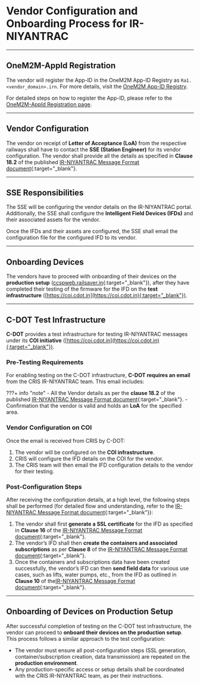 # Vendor Configuration and Onboarding Process for IR-NIYANTRAC

---

## OneM2M-AppId Registration

The vendor will register the App-ID in the OneM2M App-ID Registry as `Ra1.<vendor_domain>.irn`. For more details, visit the <a href="https://www.onem2m.org/using-onem2m/apps-ids-registration" target="_blank">OneM2M App-ID Registry</a>.

For detailed steps on how to register the App-ID, please refer to the [OneM2M-AppId Registration page](../oneM2MAppIdRegistration/index.md).

---

## Vendor Configuration

The vendor on receipt of **Letter of Acceptance (LoA)** from the respective railways shall have to contact the **SSE (Station Engineer)** for its vendor configuration. The vendor shall provide all the details as specified in **Clause 18.2** of the published [IR-NIYANTRAC Message Format document](https://drive.google.com/file/d/1AlJyqVTAuHws3nKtmze3yb9llTVZrAXd/view?pli=1){:target="_blank"}.

---

## SSE Responsibilities

The SSE will be configuring the vendor details on the IR-NIYANTRAC portal. Additionally, the SSE shall configure the **Intelligent Field Devices (IFDs)** and their associated assets for the vendor.

Once the IFDs and their assets are configured, the SSE shall email the configuration file for the configured IFD to its vendor.

---

## Onboarding Devices

The vendors have to proceed with onboarding of their devices on the **production setup** ([ccspweb.railsaver.in](https://ccspweb.railsaver.in){:target="_blank"}), after they have completed their testing of the firmware for the IFD on the **test infrastructure** ([https://coi.cdot.in](https://coi.cdot.in){:target="_blank"}).

---

## C-DOT Test Infrastructure

**C-DOT** provides a test infrastructure for testing IR-NIYANTRAC messages under its **COI initiative** ([https://coi.cdot.in](https://coi.cdot.in){:target="_blank"}).

### Pre-Testing Requirements

For enabling testing on the C-DOT infrastructure, **C-DOT requires an email** from the CRIS IR-NIYANTRAC team. This email includes:

???+ info "note"
    - All the Vendor details as per the **clause 18.2** of the published [IR-NIYANTRAC Message Format document](https://drive.google.com/file/d/1AlJyqVTAuHws3nKtmze3yb9llTVZrAXd/view?pli=1){:target="_blank"}.
    - Confirmation that the vendor is valid and holds an **LoA** for the specified area.

### Vendor Configuration on COI

Once the email is received from CRIS by C-DOT:

1. The vendor will be configured on the **COI infrastructure**.
2. CRIS will configure the IFD details on the COI for the vendor.
3. The CRIS team will then email the IFD configuration details to the vendor for their testing.

### Post-Configuration Steps

After receiving the configuration details, at a high level, the following steps shall be performed (for detailed flow and understanding, refer to the [IR-NIYANTRAC Message Format document](https://drive.google.com/file/d/1AlJyqVTAuHws3nKtmze3yb9llTVZrAXd/view?pli=1){:target="_blank"}):

1. The vendor shall first **generate a SSL certificate** for the IFD as specified in **Clause 16** of the [IR-NIYANTRAC Message Format document](https://drive.google.com/file/d/1AlJyqVTAuHws3nKtmze3yb9llTVZrAXd/view?pli=1){:target="_blank"}.
2. The vendor’s IFD shall then **create the containers and associated subscriptions** as per **Clause 8** of the [IR-NIYANTRAC Message Format document](https://drive.google.com/file/d/1AlJyqVTAuHws3nKtmze3yb9llTVZrAXd/view?pli=1){:target="_blank"}.
3. Once the containers and subscriptions data have been created successfully, the vendor’s IFD can then **send field data** for various use cases, such as lifts, water pumps, etc., from the IFD as outlined in **Clause 10** of the[IR-NIYANTRAC Message Format document](https://drive.google.com/file/d/1AlJyqVTAuHws3nKtmze3yb9llTVZrAXd/view?pli=1){:target="_blank"}.

---

## Onboarding of Devices on Production Setup

After successful completion of testing on the C-DOT test infrastructure, the vendor can proceed to **onboard their devices on the production setup**.  
This process follows a similar approach to the test configuration:

- The vendor must ensure all post-configuration steps (SSL generation, container/subscription creation, data transmission) are repeated on the **production environment**.
- Any production-specific access or setup details shall be coordinated with the CRIS IR-NIYANTRAC team, as per their instructions.